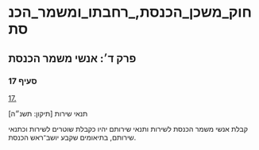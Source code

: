 # חוק_משכן_הכנסת,_רחבתו_ומשמר_הכנסת

## פרק ד׳: אנשי משמר הכנסת

### סעיף 17

[17.](https://he.wikisource.org/wiki/%D7%97%D7%95%D7%A7_%D7%9E%D7%A9%D7%9B%D7%9F_%D7%94%D7%9B%D7%A0%D7%A1%D7%AA,_%D7%A8%D7%97%D7%91%D7%AA%D7%95_%D7%95%D7%9E%D7%A9%D7%9E%D7%A8_%D7%94%D7%9B%D7%A0%D7%A1%D7%AA#%D7%A1%D7%A2%D7%99%D7%A3_17)

תנאי שירות [תיקון: תשנ״ה]

קבלת אנשי משמר הכנסת לשירות ותנאי שירותם יהיו כקבלת שוטרים לשירות וכתנאי שירותם, בתיאומים שקבע יושב־ראש הכנסת.